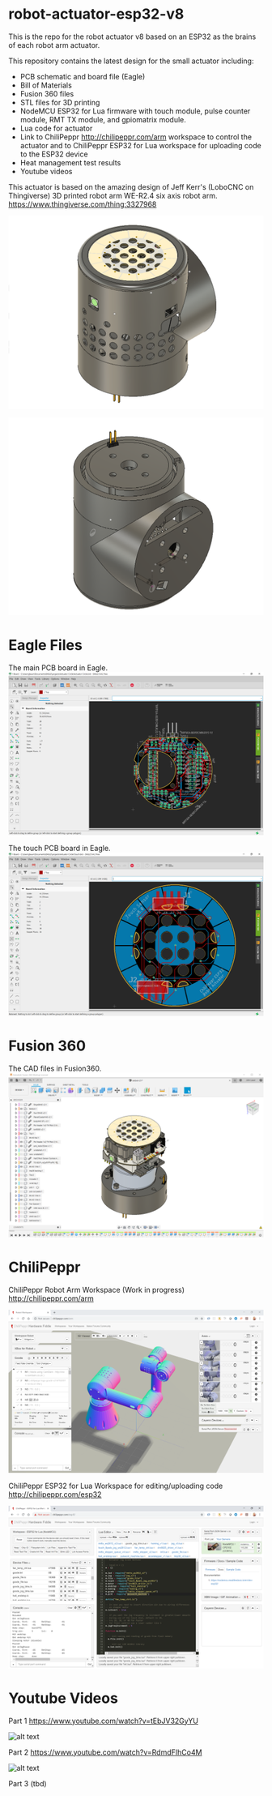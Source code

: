 # robot-actuator-esp32-v8
This is the repo for the robot actuator v8 based on an ESP32 as the brains of each robot arm actuator.

This repository contains the latest design for the small actuator including:
- PCB schematic and board file (Eagle)
- Bill of Materials
- Fusion 360 files
- STL files for 3D printing
- NodeMCU ESP32 for Lua firmware with touch module, pulse counter module, RMT TX module, and gpiomatrix module.
- Lua code for actuator
- Link to ChiliPeppr http://chilipeppr.com/arm workspace to control the actuator and to ChiliPeppr ESP32 for Lua workspace for uploading code to the ESP32 device
- Heat management test results
- Youtube videos

This actuator is based on the amazing design of Jeff Kerr's (LoboCNC on Thingiverse) 3D printed robot arm WE-R2.4 six axis robot arm. https://www.thingiverse.com/thing:3327968

![alt text](images/front-bottom.png "")

![alt text](images/front-top.png "")

# Eagle Files

The main PCB board in Eagle.
![alt text](images/eagle1.png "")

The touch PCB board in Eagle.
![alt text](images/eagle2.png "")

# Fusion 360

The CAD files in Fusion360.
![alt text](images/fusion360.png "")

# ChiliPeppr

ChiliPeppr Robot Arm Workspace (Work in progress)
http://chilipeppr.com/arm

![alt text](images/chilipeppr-arm.png "")

ChiliPeppr ESP32 for Lua Workspace for editing/uploading code
http://chilipeppr.com/esp32

![alt text](lua/chilipeppr.png "")

# Youtube Videos

Part 1
https://www.youtube.com/watch?v=tEbJV32GyYU

![alt text](https://img.youtube.com/vi/tEbJV32GyYU/0.jpg "")


Part 2
https://www.youtube.com/watch?v=RdmdFIhCo4M

![alt text](https://img.youtube.com/vi/RdmdFIhCo4M/0.jpg "")

Part 3
(tbd)
